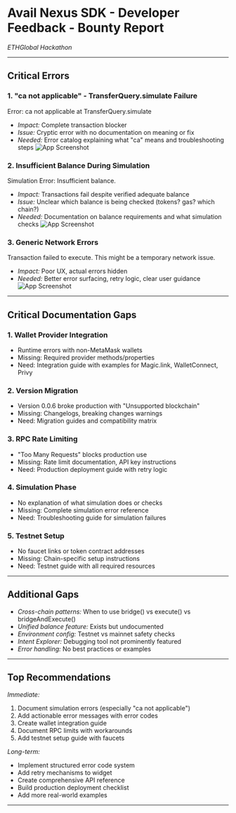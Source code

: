 # Avail Nexus SDK - Developer Feedback - Bounty Report

*ETHGlobal Hackathon* 

---

##  Critical Errors

### 1. "ca not applicable" - TransferQuery.simulate Failure

Error: ca not applicable at TransferQuery.simulate

- *Impact:* Complete transaction blocker
- *Issue:* Cryptic error with no documentation on meaning or fix
- *Needed:* Error catalog explaining what "ca" means and troubleshooting steps
![App Screenshot](https://github.com/austinjeremiah/Mailpay/blob/main/Backend/Public/img1.jpg?raw=true)

### 2. Insufficient Balance During Simulation

Simulation Error: Insufficient balance.

- *Impact:* Transactions fail despite verified adequate balance
- *Issue:* Unclear which balance is being checked (tokens? gas? which chain?)
- *Needed:* Documentation on balance requirements and what simulation checks
![App Screenshot](https://github.com/austinjeremiah/Mailpay/blob/main/Backend/Public/img2.jpg?raw=true)

### 3. Generic Network Errors

Transaction failed to execute. This might be a temporary network issue.

- *Impact:* Poor UX, actual errors hidden
- *Needed:* Better error surfacing, retry logic, clear user guidance
![App Screenshot](https://github.com/austinjeremiah/Mailpay/blob/main/Backend/Public/img3.jpg?raw=true)

---

##  Critical Documentation Gaps

### 1. Wallet Provider Integration
- Runtime errors with non-MetaMask wallets
- Missing: Required provider methods/properties
- Need: Integration guide with examples for Magic.link, WalletConnect, Privy

### 2. Version Migration
- Version 0.0.6 broke production with "Unsupported blockchain"
- Missing: Changelogs, breaking changes warnings
- Need: Migration guides and compatibility matrix

### 3. RPC Rate Limiting
- "Too Many Requests" blocks production use
- Missing: Rate limit documentation, API key instructions
- Need: Production deployment guide with retry logic

### 4. Simulation Phase
- No explanation of what simulation does or checks
- Missing: Complete simulation error reference
- Need: Troubleshooting guide for simulation failures

### 5. Testnet Setup
- No faucet links or token contract addresses
- Missing: Chain-specific setup instructions
- Need: Testnet guide with all required resources

---

##  Additional Gaps

- *Cross-chain patterns:* When to use bridge() vs execute() vs bridgeAndExecute()
- *Unified balance feature:* Exists but undocumented
- *Environment config:* Testnet vs mainnet safety checks
- *Intent Explorer:* Debugging tool not prominently featured
- *Error handling:* No best practices or examples

---

##  Top Recommendations

*Immediate:*
1. Document simulation errors (especially "ca not applicable")
2. Add actionable error messages with error codes
3. Create wallet integration guide
4. Document RPC limits with workarounds
5. Add testnet setup guide with faucets

*Long-term:*
- Implement structured error code system
- Add retry mechanisms to widget
- Create comprehensive API reference
- Build production deployment checklist
- Add more real-world examples

---